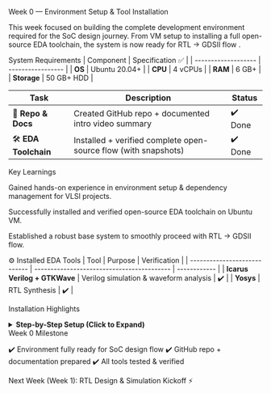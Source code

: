 Week 0 — Environment Setup & Tool Installation

This week focused on building the complete development environment required for the SoC design journey. From VM setup to installing a full open-source EDA toolchain, the system is now ready for RTL → GDSII flow .

System Requirements
| Component           | Specification ✅   |
| ------------------- | ----------------- |
| **OS**              | Ubuntu 20.04+     |
| **CPU**             | 4 vCPUs           |
| **RAM**             | 6 GB+             |
| **Storage**         | 50 GB+ HDD        |


| Task                  | Description                                                     | Status |
| --------------------- | --------------------------------------------------------------- | ------ |
| 📂 **Repo & Docs**    | Created GitHub repo + documented intro video summary            | ✔️ Done |
| 🛠️ **EDA Toolchain** | Installed + verified complete open-source flow (with snapshots) | ✔️ Done |

Key Learnings

Gained hands-on experience in environment setup & dependency management for VLSI projects.

Successfully installed and verified open-source EDA toolchain on Ubuntu VM.

Established a robust base system to smoothly proceed with RTL → GDSII flow.

⚙️ Installed EDA Tools
| Tool                         | Purpose                                    | Verification |
| ---------------------------- | ------------------------------------------ | ------------ |
| **Icarus Verilog + GTKWave** | Verilog simulation & waveform analysis     | ✔️            |
| **Yosys**                    | RTL Synthesis                              | ✔️            |


Installation Highlights
<details> <summary><b>Step-by-Step Setup (Click to Expand)</b></summary>

1️ Yosys → Built from source for RTL synthesis.

commands-
$ sudo apt-get update
$ git clone https://github.com/YosysHQ/yosys.git
$ cd yosys
$ sudo apt install make (If make is not installed please install it)
$ sudo apt-get install build-essential clang bison flex \
 libreadline-dev gawk tcl-dev libffi-dev git \
 graphviz xdot pkg-config python3 libboost-system-dev \
 libboost-python-dev libboost-filesystem-dev zlib1g-dev
$ make config-gcc
$ make
$ sudo make install 

<img width="1073" height="241" alt="image" src="https://github.com/user-attachments/assets/d3f767eb-c6ec-4cf1-bf81-a74009cebb3b" />

2️ Icarus Verilog & GTKWave → Installed via APT for simulation & waveform viewing.

commands-
Steps to install iverilog
sudo apt-get update
sudo apt-get install iverilog
<img width="996" height="771" alt="image" src="https://github.com/user-attachments/assets/7f33dda1-6c15-47b6-bbc8-e4e33786e31d" />

Steps to install gtkwave
sudo apt-get update
sudo apt install gtkwave 
<img width="1070" height="157" alt="image" src="https://github.com/user-attachments/assets/7cfcbc1d-7898-47de-a7ca-533c3e767eb2" />



</details>
 Week 0 Milestone

✔️ Environment fully ready for SoC design flow
✔️ GitHub repo + documentation prepared
✔️ All tools tested & verified

 Next Week (Week 1): RTL Design & Simulation Kickoff ⚡
